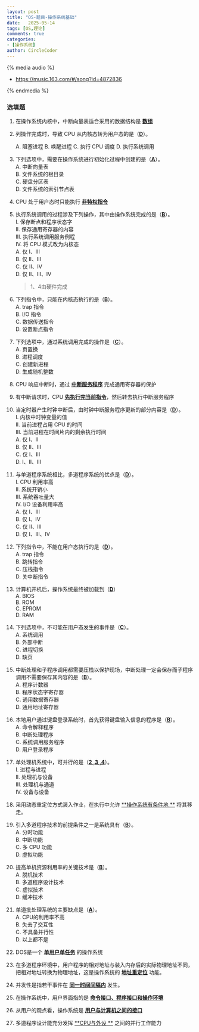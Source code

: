 ```yaml
---
layout: post
title: "OS-题目-操作系统基础"
date:   2025-05-14
tags: [OS,理论]
comments: true
categories:
- [操作系统]
author: CircleCoder
---
```


{% media audio %}

- https://music.163.com/#/song?id=4872836

{% endmedia %}

### 选填题

1. 在操作系统内核中，中断向量表适合采用的数据结构是 <u>**数组**</u>  

2. 列操作完成时，导致 CPU 从内核态转为用户态的是（<u>**D**</u>）。  

   A. 阻塞进程 
   B. 唤醒进程 
   C. 执行 CPU 调度 
   D. 执行系统调用 

3. 下列选项中，需要在操作系统进行初始化过程中创建的是（<u>**A**</u>）。  
   A. 中断向量表  
   B. 文件系统的根目录  
   C. 硬盘分区表  
   D. 文件系统的索引节点表  

4. CPU 处于用户态时只能执行 <u>**非特权指令**</u>  

5. 执行系统调用的过程涉及下列操作，其中由操作系统完成的是（<u>**B**</u>）。  
   I. 保存断点和程序状态字  
   II. 保存通用寄存器的内容  
   III. 执行系统调用服务例程  
   IV. 将 CPU 模式改为内核态  
   A. 仅 I、III  
   B. 仅 II、III  
   C. 仅 II、IV  
   D. 仅 II、III、IV  

   > 1、4由硬件完成

6. 下列指令中，只能在内核态执行的是（<u>**B**</u>）。  
   A. trap 指令  
   B. I/O 指令  
   C. 数据传送指令  
   D. 设置断点指令  

7. 下列选项中，通过系统调用完成的操作是（<u>**C**</u>）。  
   A. 页置换  
   B. 进程调度  
   C. 创建新进程  
   D. 生成随机整数  

8. CPU 响应中断时，通过 <u>**中断服务程序**</u> 完成通用寄存器的保护  

9. 有中断请求时，CPU <u>**先执行完当前指令**</u>，然后转去执行中断服务程序  

10. 当定时器产生时钟中断后，由时钟中断服务程序更新的部分内容是（<u>**D**</u>）。  
    I. 内核中时钟变量的值  
    II. 当前进程占用 CPU 的时间  
    III. 当前进程在时间片内的剩余执行时间  
    A. 仅 I、II  
    B. 仅 II、III  
    C. 仅 I、III  
    D. I、II、III  

11. 与单道程序系统相比，多道程序系统的优点是（<u>**D**</u>）。  
    I. CPU 利用率高  
    II. 系统开销小  
    III. 系统吞吐量大  
    IV. I/O 设备利用率高  
    A. 仅 I、III  
    B. 仅 I、IV  
    C. 仅 II、III  
    D. 仅 I、III、IV  

12. 下列指令中，不能在用户态执行的是（<u>**D**</u>）。  
    A. trap 指令  
    B. 跳转指令  
    C. 压栈指令  
    D. 关中断指令  

13. 计算机开机后，操作系统最终被加载到（<u>**D**</u>）  
    A. BIOS  
    B. ROM  
    C. EPROM  
    D. RAM  

14. 下列选项中，不可能在用户态发生的事件是（<u>**C**</u>）。  
    A. 系统调用  
    B. 外部中断  
    C. 进程切换  
    D. 缺页  

15. 中断处理和子程序调用都需要压栈以保护现场，中断处理一定会保存而子程序调用不需要保存其内容的是（<u>**B**</u>）。  
    A. 程序计数器  
    B. 程序状态字寄存器  
    C. 通用数据寄存器  
    D. 通用地址寄存器  

16. 本地用户通过键盘登录系统时，首先获得键盘输入信息的程序是（<u>**B**</u>）。  
    A. 命令解释程序  
    B. 中断处理程序  
    C. 系统调用服务程序  
    D. 用户登录程序  

17. 单处理机系统中，可并行的是（<u>**2 ,3 ,4**</u>）。  
    I. 进程与进程  
    II. 处理机与设备  
    III. 处理机与通道  
    IV. 设备与设备  

18. 采用动态重定位方式装入作业，在执行中允许 <u>**操作系统有条件地 **</u> 将其移走。  

19. 引入多道程序技术的前提条件之一是系统具有（<u>**B**</u>）。  
    A. 分时功能  
    B. 中断功能  
    C. 多 CPU 功能  
    D. 虚拟功能  

20. 提高单机资源利用率的关键技术是（<u>**B**</u>）。  
    A. 脱机技术  
    B. 多道程序设计技术  
    C. 虚拟技术  
    D. 缓冲技术  

21. 单道批处理系统的主要缺点是（<u>**A**</u>）。  
    A. CPU的利用率不高  
    B. 失去了交互性  
    C. 不具备并行性  
    D. 以上都不是  

22. DOS是一个 <u>**单用户单任务**</u> 的操作系统  

23. 在多道程序环境中，用户程序的相对地址与装入内存后的实际物理地址不同，把相对地址转换为物理地址，这是操作系统的 <u>**地址重定位**</u> 功能。  

24. 并发性是指若干事件在 <u>**同一时间间隔内**</u> 发生。  

25. 在操作系统中，用户界面指的是 <u>**命令接口、程序接口和操作环境**</u>  

26. 从用户的观点看，操作系统是 <u>**用户与计算机之间的接口**</u>  

27. 多道程序设计能充分发挥 <u>**CPU与外设  **</u> 之间的并行工作能力
